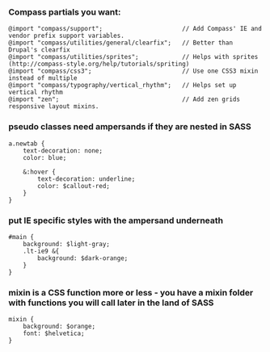 ### Compass partials you want:

	@import "compass/support";						// Add Compass' IE and vendor prefix support variables.
	@import "compass/utilities/general/clearfix";	// Better than Drupal's clearfix
	@import "compass/utilities/sprites";			// Helps with sprites (http://compass-style.org/help/tutorials/spriting)
	@import "compass/css3";							// Use one CSS3 mixin instead of multiple
	@import "compass/typography/vertical_rhythm"; 	// Helps set up vertical rhythm
	@import "zen";									// Add zen grids responsive layout mixins.


### pseudo classes need ampersands if they are nested in SASS
	a.newtab {
		text-decoration: none;
		color: blue;

		&:hover {
			text-decoration: underline;
			color: $callout-red;
		}
	}

### put IE specific styles with the ampersand underneath 
	#main {
		background: $light-gray;
		.lt-ie9 &{
			background: $dark-orange;
		}
	}

### mixin is a CSS function more or less - you have a mixin folder with functions you will call later in the land of SASS
	mixin {
		background: $orange;
		font: $helvetica;
	}
